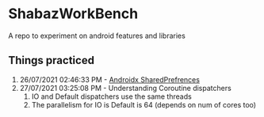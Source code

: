 # ShabazWorkBench
A repo to experiment on android features and libraries
## Things practiced
1. 26/07/2021 02:46:33 PM - [Androidx SharedPrefrences](https://dev.to/tkuenneth/beyond-preferences-1fh2)
2. 27/07/2021 03:25:08 PM - Understanding Coroutine dispatchers 
    1. IO and Default dispatchers use the same threads
    2. The parallelism for IO is Default is 64 (depends on num of cores too) 
